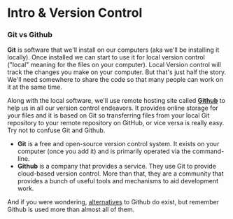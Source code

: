 # Intro & Version Control

### Git vs Github


**Git** is software that we'll install on our computers (aka we'll be installing it locally). Once installed we can start to use it for local version control ("local" meaning for the files on your computer). Local Version control will track the changes you make on your computer. But that's just half the story. We'll need somewhere to share the code so that many people can work on it at the same time.

  

Along with the local software, we'll use remote hosting site called **[Github](https://github.com/)** to help us in all our version control endeavors. It provides online storage for your files and it is based on Git so transferring files from your local Git repository to your remote repository on GitHub, or vice versa is really easy. Try not to confuse Git and Github.

  

-   **Git** is a free and open-source version control system. It exists on your computer (once you add it) and is primarily operated via the command-line.
-   **Github** is a company that provides a service. They use Git to provide cloud-based version control. More than that, they are a community that provides a bunch of useful tools and mechanisms to aid development work.

  

And if you were wondering, [alternatives](https://blog.idrsolutions.com/2014/03/top-5-free-hosted-version-control-sites-compared/) to Github do exist, but remember Github is used more than almost all of them.